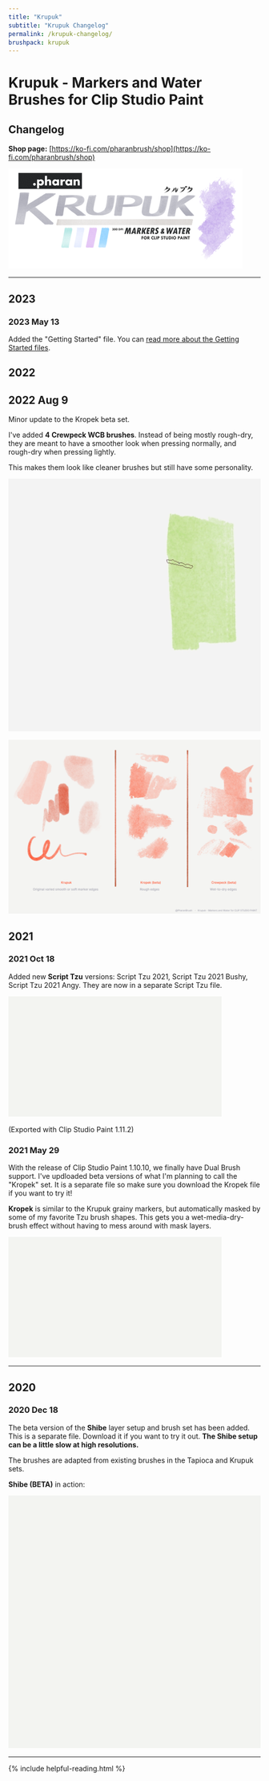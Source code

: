 ```yaml
---
title: "Krupuk"
subtitle: "Krupuk Changelog"
permalink: /krupuk-changelog/
brushpack: krupuk
---
```


# Krupuk - Markers and Water Brushes for Clip Studio Paint
## Changelog

**Shop page:** [https://ko-fi.com/pharanbrush/shop](https://ko-fi.com/pharanbrush/shop)

![](img/krupuk/krupuk-sidebar-banner.png)

---

## 2023

### 2023 May 13

Added the "Getting Started" file. You can [read more about the Getting Started files](../getting-started).

## 2022

## 2022 Aug 9

Minor update to the Kropek beta set.

I've added **4 Crewpeck WCB brushes**. Instead of being mostly rough-dry, they are meant to have a smoother look when pressing normally, and rough-dry when pressing lightly.

This makes them look like cleaner brushes but still have some personality.

![](img/krupuk/krupuk-crewpeck-samples.gif)

![](img/krupuk/krupuk-kropek-crewpeck-comparison.png)


## 2021

### 2021 Oct 18

Added new **Script Tzu** versions: Script Tzu 2021, Script Tzu 2021 Bushy, Script Tzu 2021 Angy. They are now in a separate Script Tzu file.

![](img/krupuk/krupuk-script-tzu.gif)

(Exported with Clip Studio Paint 1.11.2)

### 2021 May 29

With the release of Clip Studio Paint 1.10.10, we finally have Dual Brush support. I've updloaded beta versions of what I'm planning to call the "Kropek" set. It is a separate file so make sure you download the Kropek file if you want to try it!

**Kropek** is similar to the Krupuk grainy markers, but automatically masked by some of my favorite Tzu brush shapes. This gets you a wet-media-dry-brush effect without having to mess around with mask layers.

![](img/krupuk/krupuk-kropek.gif)

---
## 2020
### 2020 Dec 18

The beta version of the **Shibe** layer setup and brush set has been added. This is a separate file. Download it if you want to try it out. **The Shibe setup can be a little slow at high resolutions.**

The brushes are adapted from existing brushes in the Tapioca and Krupuk sets.

**Shibe (BETA)** in action:

![](img/krupuk/krupuk-shibe.gif)

---

{% include helpful-reading.html %}